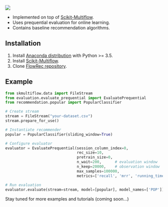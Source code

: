 <img src="https://github.com/flowrec/flowrec/blob/master/FlowRec.png">

<!---# FlowRec
**Prototyping Session-based Recommender Systems in Streaming Mode.**-->

 - Implemented on top of [Scikit-Multiflow](https://scikit-multiflow.github.io/).
 - Uses prequential evaluation for online learning.
 - Contains baseline recommendation algorithms.
 
## Installation
 1. Install [Anaconda distribution](https://www.anaconda.com/distribution/) with Python >= 3.5.
 2. Install [Scikit-Multiflow](https://scikit-multiflow.github.io/scikit-multiflow/installation.html).
 3. Clone [FlowRec repository](https://github.com/paraschakis/flowrec.git).
 
## Example
```Python
from skmultiflow.data import FileStream
from evaluation.evaluate_prequential import EvaluatePrequential
from recommendation.popular import PopularClassifier

# Create stream
stream = FileStream("your-dataset.csv")
stream.prepare_for_use()

# Instantiate recommender
popular = PopularClassifier(sliding_window=True)

# Configure evaluator
evaluator = EvaluatePrequential(session_column_index=0,
                                rec_size=10,
                                pretrain_size=0,
                                n_wait=200,      # evaluation window
                                n_keep=20000,    # observation window
                                max_samples=100000,
                                metrics=['recall', 'mrr', 'running_time'])

# Run evaluation
evaluator.evaluate(stream=stream, model=[popular], model_names=['POP'])

```
 
Stay tuned for more examples and tutorials (coming soon...)
